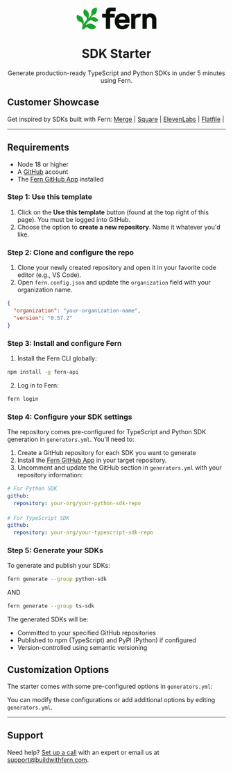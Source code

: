 <br/>
<div align="center">
  <a href="https://www.buildwithfern.com/?utm_source=github&utm_medium=readme&utm_campaign=sdk-starter&utm_content=logo">
    <img src="/fern/docs/assets/fern-logo.png" height="50" align="center" alt="header" />
  </a>
  
  <br/>

# SDK Starter

Generate production-ready TypeScript and Python SDKs in under 5 minutes using Fern.

</div>

## Customer Showcase

Get inspired by SDKs built with Fern: [Merge](https://github.com/merge-api/merge-node-client) | [Square](https://github.com/square/square-go-sdk) | [ElevenLabs](https://github.com/elevenlabs/elevenlabs-python) | [Flatfile](https://github.com/FlatFilers/flatfile-node) |

---

## Requirements

- Node 18 or higher
- A [GitHub](https://github.com) account
- The [Fern GitHub App](https://github.com/apps/fern-api) installed

### Step 1: Use this template

1. Click on the **Use this template** button (found at the top right of this page). You must be logged into GitHub.
2. Choose the option to **create a new repository**. Name it whatever you'd like.

### Step 2: Clone and configure the repo

1. Clone your newly created repository and open it in your favorite code editor (e.g., VS Code).
2. Open `fern.config.json` and update the `organization` field with your organization name.

```json
{
  "organization": "your-organization-name",
  "version": "0.57.2"
}
```

### Step 3: Install and configure Fern

1. Install the Fern CLI globally:
```bash
npm install -g fern-api
```

2. Log in to Fern:
```bash
fern login
```

### Step 4: Configure your SDK settings

The repository comes pre-configured for TypeScript and Python SDK generation in `generators.yml`. You'll need to:

1. Create a GitHub repository for each SDK you want to generate
2. Install the [Fern GitHub App](https://github.com/apps/fern-api) in your target repository. 
3. Uncomment and update the GitHub section in `generators.yml` with your repository information:

```yaml
# For Python SDK
github:
  repository: your-org/your-python-sdk-repo

# For TypeScript SDK
github:
  repository: your-org/your-typescript-sdk-repo
```

### Step 5: Generate your SDKs

To generate and publish your SDKs:
```bash
fern generate --group python-sdk
```
AND
```bash
fern generate --group ts-sdk
```

The generated SDKs will be:
- Committed to your specified GitHub repositories
- Published to npm (TypeScript) and PyPI (Python) if configured
- Version-controlled using semantic versioning

## Customization Options

The starter comes with some pre-configured options in `generators.yml`:

You can modify these configurations or add additional options by editing `generators.yml`.

---

## Support

Need help? [Set up a call](https://buildwithfern.com/contact) with an expert or email us at [support@buildwithfern.com](mailto:support@buildwithfern.com).
